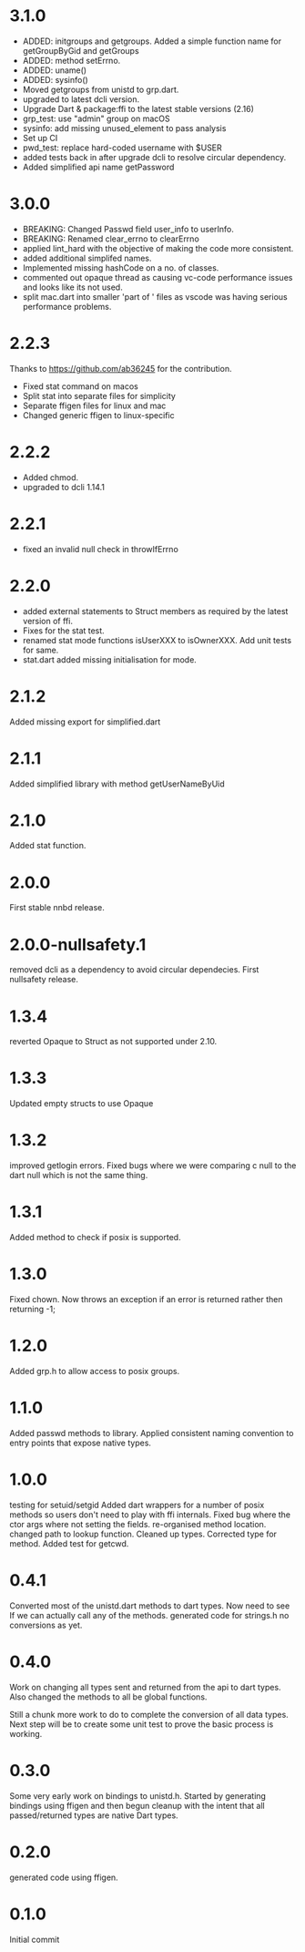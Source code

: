 # 3.1.0
- ADDED: initgroups and getgroups. Added a simple function name for getGroupByGid and getGroups
- ADDED: method setErrno.
- ADDED: uname()
- ADDED: sysinfo()
- Moved getgroups from unistd to grp.dart.
- upgraded to latest dcli version.
- Upgrade Dart & package:ffi to the latest stable versions (2.16)
- grp_test: use "admin" group on macOS
- sysinfo: add missing unused_element to pass analysis
- Set up CI
- pwd_test: replace hard-coded username with $USER
- added tests back in after upgrade dcli to resolve circular dependency.
- Added simplified api name getPassword

# 3.0.0
- BREAKING: Changed Passwd field user_info to userInfo.
- BREAKING: Renamed clear_errno to clearErrno
- applied lint_hard with the objective of making the code more consistent. 
- added additional simplifed names.
- Implemented missing hashCode on a no. of classes.
- commented out opaque thread as causing vc-code performance issues and looks like its not used.
- split mac.dart into smaller 'part of ' files as vscode was having serious performance problems.

# 2.2.3
Thanks to https://github.com/ab36245 for the contribution.
- Fixed stat command on macos 
- Split stat into separate files for simplicity
- Separate ffigen files for linux and mac
- Changed generic ffigen to linux-specific

# 2.2.2
- Added chmod.
- upgraded to dcli 1.14.1

# 2.2.1
- fixed an invalid null check in throwIfErrno

# 2.2.0
- added external statements to Struct members as required by the latest version of ffi.
- Fixes for the stat test.
- renamed stat mode functions isUserXXX to isOwnerXXX. Add unit tests for same.
- stat.dart added missing initialisation for mode.

# 2.1.2
Added missing export for simplified.dart

# 2.1.1
Added simplified library with method getUserNameByUid

# 2.1.0
Added stat function.

# 2.0.0
First stable nnbd release.

# 2.0.0-nullsafety.1
removed dcli as a dependency to avoid circular dependecies.
First nullsafety release.

# 1.3.4
reverted Opaque to Struct as not supported under 2.10.

# 1.3.3
Updated empty structs to use Opaque

# 1.3.2
improved getlogin errors. 
Fixed bugs where we were comparing c null to the dart null which is not the same thing.

# 1.3.1
Added method to check if posix is supported.

# 1.3.0
Fixed chown. Now throws an exception if an error is returned rather then returning -1;

# 1.2.0
Added grp.h to allow access to posix groups.

# 1.1.0
Added passwd methods to library.
Applied consistent naming convention to entry points that expose native types.

# 1.0.0
testing for setuid/setgid
Added dart wrappers for a number of posix methods so users don't need to play with ffi internals.
Fixed bug where the ctor args where not setting the fields.
re-organised method location.
changed path to lookup function.
Cleaned up types.
Corrected type for method.
Added test for getcwd.

# 0.4.1
Converted most of the unistd.dart methods to dart types. Now need to see If we can actually call any of the methods. generated code for strings.h no conversions as yet.

# 0.4.0
Work on changing all types sent and returned from the api to dart types. Also changed the methods to all be global functions.

Still a chunk more work to do to complete the conversion of all data types.
Next step will be to create some unit test to prove the basic process is working.

# 0.3.0
Some very early work on bindings to unistd.h. Started by generating bindings using ffigen and then begun cleanup with the intent that all passed/returned types are native Dart types.

# 0.2.0
generated code using ffigen.

# 0.1.0
Initial commit

